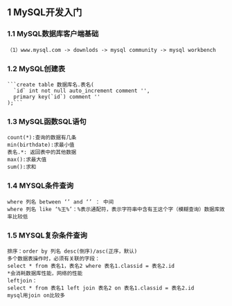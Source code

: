 ## 1 MySQL开发入门
### 1.1 MySQL数据库客户端基础
    （1）www.mysql.com -> downlods -> mysql community -> mysql workbench
### 1.2 MySQL创建表
    ```create table 数据库名.表名(
      `id` int not null auto_increment comment '',
      primary key(`id`) comment ''
    );```
### 1.3 MySQL函数SQL语句
    count(*):查询的数据有几条
    min(birthdate):求最小值
    表名.*: 返回表中的其他数据
    max():求最大值
    sum():求和
### 1.4 MYSQL条件查询
    where 列名 between ‘’ and ‘’ ： 中间
    where 列名 like ‘%王%’：%表示通配符，表示字符串中含有王这个字（模糊查询）数据库效率比较低
### 1.5 MYSQL复杂条件查询
    排序：order by 列名 desc(倒序)/asc(正序，默认)
    多个数据表操作时，必须有关联的字段：
    select * from 表名1，表名2 where 表名1.classid = 表名2.id
    *会消耗数据库性能，网络的性能
    leftjoin：
    select * from 表名1 left join 表名2 on 表名1.classid = 表名2.id
    mysql用join on比较多
